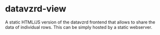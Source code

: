 # datavzrd-view

A static HTML/JS version of the datavzrd frontend that allows to share the data of individual rows.
This can be simply hosted by a static webserver.
